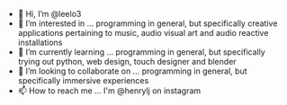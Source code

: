 - 👋 Hi, I’m @leelo3
- 👀 I’m interested in ... programming in general, but specifically creative applications pertaining to music, audio visual art and audio reactive installations
- 🌱 I’m currently learning ... programming in general, but specifically trying out python, web design, touch designer and blender
- 💞️ I’m looking to collaborate on ... programming in general, but specifically immersive experiences
- 📫 How to reach me ... I'm @henrylj on instagram 

<!---
leelo3/leelo3 is a ✨ special ✨ repository because its `README.md` (this file) appears on your GitHub profile.
You can click the Preview link to take a look at your changes.
--->
